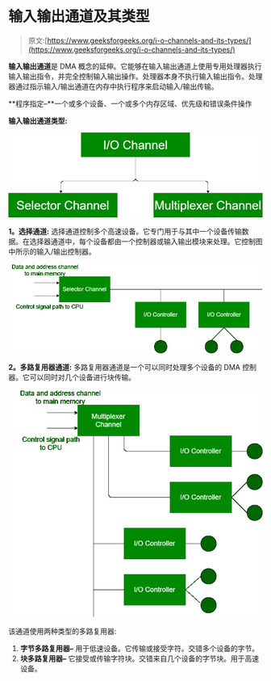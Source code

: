 # 输入输出通道及其类型

> 原文:[https://www.geeksforgeeks.org/i-o-channels-and-its-types/](https://www.geeksforgeeks.org/i-o-channels-and-its-types/)

**输入输出通道**是 DMA 概念的延伸。它能够在输入输出通道上使用专用处理器执行输入输出指令，并完全控制输入输出操作。处理器本身不执行输入输出指令。处理器通过指示输入/输出通道在内存中执行程序来启动输入/输出传输。

**程序指定–**一个或多个设备、一个或多个内存区域、优先级和错误条件操作

**输入输出通道类型:**

![](img/f64799fc5aebad2d8aed09235d48da2b.png)

**1。选择通道:**
选择通道控制多个高速设备。它专门用于与其中一个设备传输数据。在选择器通道中，每个设备都由一个控制器或输入输出模块来处理。它控制图中所示的输入/输出控制器。

![](img/2fb2235de6dbbe9d2f230752af98cbb8.png)

**2。多路复用器通道:**
多路复用器通道是一个可以同时处理多个设备的 DMA 控制器。它可以同时对几个设备进行块传输。

![](img/7b335e669184e3d55d6f465bd75f9b6c.png)

该通道使用两种类型的多路复用器:

1.  **字节多路复用器–**
    用于低速设备。它传输或接受字符。交错多个设备的字节。
2.  **块多路复用器–**
    它接受或传输字符块。交错来自几个设备的字节块。用于高速设备。